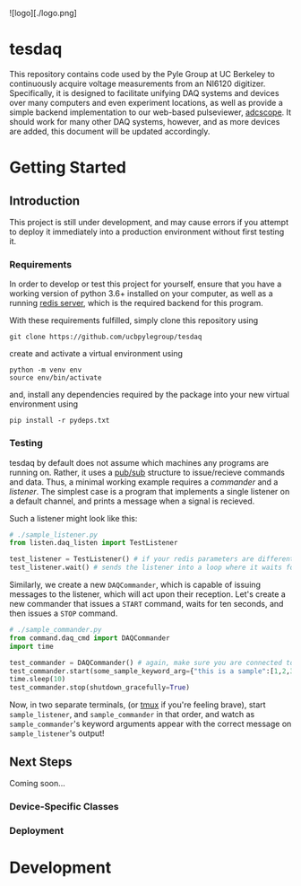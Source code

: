 ![logo][./logo.png]
# tesdaq
This repository contains code used by the Pyle Group at UC Berkeley to continuously acquire voltage measurements from an NI6120 digitizer. 
Specifically, it is designed to facilitate unifying DAQ systems and devices over many computers and even experiment locations, as well as provide a simple backend implementation to our web-based pulseviewer, [adcscope](https://github.com/ucbpylegroup/adcscope).
It should work for many other DAQ systems, however, and as more devices are added, this document will be updated accordingly.

# Getting Started
## Introduction
This project is still under development, and may cause errors if you attempt to deploy it immediately into a production environment without first testing it.

### Requirements
In order to develop or test this project for yourself, ensure that you have a working version of python 3.6+ installed on your computer, as well as a running [redis server](https://redis.io/), which is the required backend for this program. 

With these requirements fulfilled, simply clone this repository using 
```
git clone https://github.com/ucbpylegroup/tesdaq
```
create and activate a virtual environment using
```
python -m venv env
source env/bin/activate
```
and, install any dependencies required by the package into your new virtual environment using
```
pip install -r pydeps.txt
```

### Testing
tesdaq by default does not assume which machines any programs are running on. Rather, it uses a [pub/sub](https://redis.io/topics/pubsub) structure to issue/recieve commands and data. Thus, a minimal working example requires a _commander_ and a _listener_. 
The simplest case is a program that implements a single listener on a default channel, and prints a message when a signal is recieved.

Such a listener might look like this:
```python
# ./sample_listener.py
from listen.daq_listen import TestListener

test_listener = TestListener() # if your redis parameters are different (port, db etc) change them here
test_listener.wait() # sends the listener into a loop where it waits for signals
```

Similarly, we create a new `DAQCommander`, which is capable of issuing messages to the listener, which will act upon their reception.
Let's create a new commander that issues a `START` command, waits for ten seconds, and then issues a `STOP` command.

```python
# ./sample_commander.py
from command.daq_cmd import DAQCommander
import time

test_commander = DAQCommander() # again, make sure you are connected to your redis instance
test_commander.start(some_sample_keyword_arg={"this is a sample":[1,2,3,4]})
time.sleep(10)
test_commander.stop(shutdown_gracefully=True)
```

Now, in two separate terminals, (or [tmux](https://github.com/tmux/tmux/wiki) if you're feeling brave), start `sample_listener`, and `sample_commander` in that order, and watch as `sample_commander`'s keyword arguments appear with the correct message on `sample_listener`'s output!

## Next Steps
Coming soon...
### Device-Specific Classes


### Deployment


# Development
